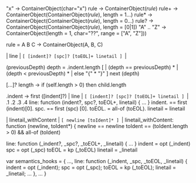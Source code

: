 "x" -> ContainerObject(char="x")
rule -> ContainerObject(*rule*)
rule+ -> ContainerObject(ContainerObject(*rule*), length = 1...)
rule* -> ContainerObject(ContainerObject(*rule*), length = 0...)
rule? -> ContainerObject(ContainerObject(*rule*), length = [0|1])
"A" .. "Z" -> ContainerObject(length = 1, char="??", range = ["A", "Z"]))

rule = A B C
-> ContainerObject(A, B, C)


| line | `[ [indent]? [spc]? [toEOL]+ linetail ] `|

(previousDepth)
depth = .indent.length
[
   | (depth == previousDepth) *
   | (depth < previousDepth) *
   | else                                  "{" * "}"
]
next (depth)

[...]? length -> if (self.length > 0) then child.length

.indent -> first ([indent]?)
| line | `[ [indent]? [spc]? [toEOL]+ linetail ] `|
            .1        .2     .3       .4
line: function (indent?, spc?, toEOL+, linetail) { ... }
indent. == first (indent)[0].
spc. == first (spc) [0].
toEOL. = all-of (toEOL).
linetail = linetail

| linetail_withContent | `[ newline [toIdent]* ] `|
linetail_withContent: function (newline, toIdent*) {
  newline == newline
  toIdent == (toIdent.length > 0) && all-of (toIdent)

line: function (_indent?, _spc?, _toEOL+, _linetail) { ... }
indent = opt (_indent)
spc = opt (_spc)
toEOL = kp (_toEOL)
linetail = _linetail

var semantics_hooks = {
    ...,
    line: function (_indent, _spc, _toEOL, _linetail) {
	indent = opt (_indent);
	spc = opt (_spc);
	toEOL = kp (_toEOL);
	linetail = _linetail;
	...
    },
    ...
}

  
